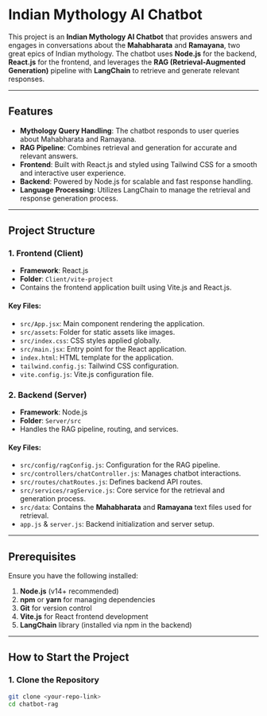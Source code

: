 # Indian Mythology AI Chatbot

This project is an **Indian Mythology AI Chatbot** that provides answers and engages in conversations about the **Mahabharata** and **Ramayana**, two great epics of Indian mythology. The chatbot uses **Node.js** for the backend, **React.js** for the frontend, and leverages the **RAG (Retrieval-Augmented Generation)** pipeline with **LangChain** to retrieve and generate relevant responses.

---

## Features

- **Mythology Query Handling**: The chatbot responds to user queries about Mahabharata and Ramayana.
- **RAG Pipeline**: Combines retrieval and generation for accurate and relevant answers.
- **Frontend**: Built with React.js and styled using Tailwind CSS for a smooth and interactive user experience.
- **Backend**: Powered by Node.js for scalable and fast response handling.
- **Language Processing**: Utilizes LangChain to manage the retrieval and response generation process.

---

## Project Structure

### 1. Frontend (Client)
- **Framework**: React.js
- **Folder**: `Client/vite-project`
- Contains the frontend application built using Vite.js and React.js.

#### Key Files:
- `src/App.jsx`: Main component rendering the application.
- `src/assets`: Folder for static assets like images.
- `src/index.css`: CSS styles applied globally.
- `src/main.jsx`: Entry point for the React application.
- `index.html`: HTML template for the application.
- `tailwind.config.js`: Tailwind CSS configuration.
- `vite.config.js`: Vite.js configuration file.

### 2. Backend (Server)
- **Framework**: Node.js
- **Folder**: `Server/src`
- Handles the RAG pipeline, routing, and services.

#### Key Files:
- `src/config/ragConfig.js`: Configuration for the RAG pipeline.
- `src/controllers/chatController.js`: Manages chatbot interactions.
- `src/routes/chatRoutes.js`: Defines backend API routes.
- `src/services/ragService.js`: Core service for the retrieval and generation process.
- `src/data`: Contains the **Mahabharata** and **Ramayana** text files used for retrieval.
- `app.js` & `server.js`: Backend initialization and server setup.

---

## Prerequisites

Ensure you have the following installed:

1. **Node.js** (v14+ recommended)
2. **npm** or **yarn** for managing dependencies
3. **Git** for version control
4. **Vite.js** for React frontend development
5. **LangChain** library (installed via npm in the backend)

---

## How to Start the Project

### 1. Clone the Repository
```bash
git clone <your-repo-link>
cd chatbot-rag
